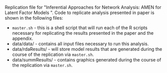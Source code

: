 Replication file for "Inferential Approaches for Network Analysis: AMEN for Latent Factor Models
". Code to replicate analysis presented in paper is shown in the following files:

* `master.sh` - this is a shell script that will run each of the R scripts necessary for replicating the results presented in the paper and the appendix.
* data/data/ - contains all input files necessary to run this analysis.
* data/rdaResults/ - will store model results that are generated during the course of the replication via `master.sh`.
* data/summResults/ - contains graphics generated during the course of the replication via `master.sh`.